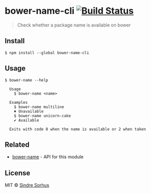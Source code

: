 # bower-name-cli [![Build Status](https://travis-ci.org/sindresorhus/bower-name-cli.svg?branch=master)](https://travis-ci.org/sindresorhus/bower-name-cli)

> Check whether a package name is available on bower


## Install

```
$ npm install --global bower-name-cli
```


## Usage

```
$ bower-name --help

  Usage
    $ bower-name <name>

  Examples
    $ bower-name multiline
    ✖ Unavailable
    $ bower-name unicorn-cake
    ✔ Available

  Exits with code 0 when the name is available or 2 when taken
```


## Related

- [bower-name](https://github.com/sindresorhus/bower-name) - API for this module


## License

MIT © [Sindre Sorhus](http://sindresorhus.com)
